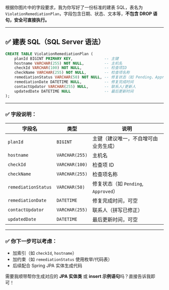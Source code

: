 根据你图片中的字段要求，我为你写好了一份标准的建表 SQL，表名为 `ViolationRemediationPlan`，字段包含日期、状态、文本等，**不包含 DROP 语句，安全可直接执行。**

---

## ✅ 建表 SQL（SQL Server 语法）

```sql
CREATE TABLE ViolationRemediationPlan (
    planId BIGINT PRIMARY KEY,              -- 主键
    hostname VARCHAR(255) NOT NULL,         -- 主机名
    checkId VARCHAR(100) NOT NULL,          -- 检查项ID
    checkName VARCHAR(255) NOT NULL,        -- 检查项名称
    remediationStatus VARCHAR(50) NOT NULL, -- 修复状态（如 Pending、Approved）
    remediationDate DATETIME NULL,          -- 修复完成时间
    contactUpdator VARCHAR(255) NULL,       -- 联系人/更新人
    updatedDate DATETIME NULL               -- 最后更新时间
);
```

---

### ✅ 字段说明：

| 字段名                 | 类型             | 说明                            |
| ------------------- | -------------- | ----------------------------- |
| `planId`            | `BIGINT`       | 主键（建议唯一，不自增可由业务生成）            |
| `hostname`          | `VARCHAR(255)` | 主机名                           |
| `checkId`           | `VARCHAR(100)` | 检查项 ID                        |
| `checkName`         | `VARCHAR(255)` | 检查项名称                         |
| `remediationStatus` | `VARCHAR(50)`  | 修复状态（如 `Pending`, `Approved`） |
| `remediationDate`   | `DATETIME`     | 修复完成时间，可空                     |
| `contactUpdator`    | `VARCHAR(255)` | 联系人（拼写已修正）                    |
| `updatedDate`       | `DATETIME`     | 最后更新时间，可空                     |

---

### ✅ 你下一步可以考虑：

* 加索引（如 `checkId`, `hostname`）
* 加约束（如 `remediationStatus` 使用枚举/代码表）
* 后续配合 Spring JPA 实体生成代码

需要我顺带帮你生成对应的 **JPA 实体类** 或 **insert 示例语句**吗？直接告诉我即可！
